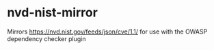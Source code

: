 # nvd-nist-mirror
Mirrors https://nvd.nist.gov/feeds/json/cve/1.1/ for use with the OWASP dependency checker plugin
